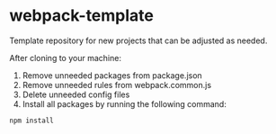 # webpack-template

Template repository for new projects that can be adjusted as needed.

After cloning to your machine:

1. Remove unneeded packages from package.json
2. Remove unneeded rules from webpack.common.js
3. Delete unneeded config files
4. Install all packages by running the following command:
```
npm install
```
